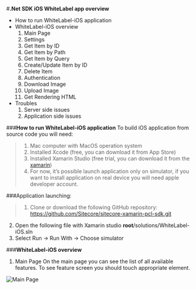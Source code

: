 #**.Net SDK iOS WhiteLabel app overview**


- How to run WhiteLabel-iOS application
- WhiteLabel-iOS overview
	1. Main Page
	2. Settings
	3. Get Item by ID
	4. Get Item by Path
	5. Get Item by Query
	5. Create/Update Item by ID
	6. Delete Item
	7. Authentication
	8. Download Image
	9. Upload Image
	10. Get Rendering HTML
- Troubles
	1. Server side issues
	2. Application side issues

###**How to run WhiteLabel-iOS application**
To build iOS application from source code you will need:
> 	1. Mac computer with MacOS operation system
> 	2. Installed Xcode (free, you can download it from App Store)
> 	3. Installed Xamarin Studio (free trial, you can download it from the [xamarin](http://xamarin.com/))
> 	4. For now, it’s possible launch application only on simulator, if you want to install application on real device you will need apple developer account.

###Application launching:
> 1. Clone or download the following GitHub repository: https://github.com/Sitecore/sitecore-xamarin-pcl-sdk.git
2. Open the following file with Xamarin studio **root**/solutions/WhiteLabel-iOS.sln
3. Select Run -> Run With -> Choose simulator

###**WhiteLabel-iOS overview**
1. Main Page
On the main page you can see the list of all available features. To see feature screen you should touch appropriate element.

![Main Page](screens/MainPage.png?raw=true)